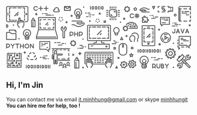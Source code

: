 <img src="https://raw.githubusercontent.com/minhhungit/minhhungit/master/assets/banner-img-01.png" />
<p align="center">
  <h2>Hi, I'm Jin</h2>
  You can contact me via email <a href="mailto:someone@example.com">it.minhhung@gmail.com</a> or skype <a href="skype:minhhungit?chat">minhhungit</a>
  <br />
  <strong>You can hire me for help, too !</strong>
</p>
